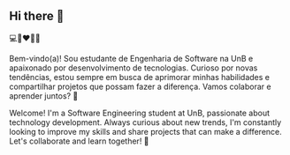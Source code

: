 ## Hi there 👋
💻🚀❤️‍🔥🎶

Bem-vindo(a)! Sou estudante de Engenharia de Software na UnB e apaixonado por desenvolvimento de tecnologias. Curioso por novas tendências, estou sempre em busca de aprimorar minhas habilidades e compartilhar projetos que possam fazer a diferença. Vamos colaborar e aprender juntos? 🚀


Welcome! I'm a Software Engineering student at UnB, passionate about technology development. Always curious about new trends, I'm constantly looking to improve my skills and share projects that can make a difference. Let's collaborate and learn together! 🚀
<!--
**Nathan-bs/Nathan-bs** is a ✨ _special_ ✨ repository because its `README.md` (this file) appears on your GitHub profile.

Here are some ideas to get you started:

- 🔭 I’m currently working on ...
- 🌱 I’m currently learning ...
- 👯 I’m looking to collaborate on ...
- 🤔 I’m looking for help with ...
- 💬 Ask me about ...
- 📫 How to reach me: ...
- 😄 Pronouns: ...
- ⚡ Fun fact: ...
-->
